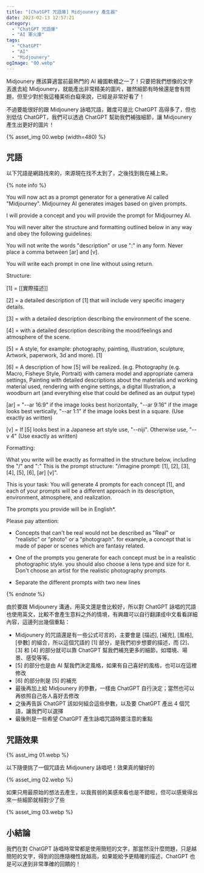 ```yaml
---
title: "[ChatGPT 咒語庫] Midjounery 產生器"
date: 2023-02-13 12:57:21
category:
  - "ChatGPT 咒語庫"
  - "AI 軍火庫"
tags:
  - "ChatGPT"
  - "AI"
  - "Midjounery"
ogImage: "00.webp"
---
```


Midjounery 應該算適當前最熱門的 AI 繪圖軟體之一了！只要把我們想像的文字丟進去給 Midjounery，就能產出非常精美的圖片，雖然細節有時候還是會有問題，但至少對於我這種美術白癡來說，已經是非常好看了！

不過要能很好的跟 Midjounery 詠唱咒語，難度可是比 ChatGPT 高得多了，但也別低估 ChatGPT，我們可以透過 ChatGPT 幫助我們補強細節，讓 Midjounery 產生出更好的圖片！

<!-- more -->

{% asset_img 00.webp (width=480) %}

## 咒語

以下咒語是網路找來的，來源現在找不太到了，之後找到我在補上來。

{% note info %}

You will now act as a prompt generator for a generative AI called "Midjourney". Midjourney AI generates images based on given prompts. 

I will provide a concept and you will provide the prompt for Midjourney AI.

You will never alter the structure and formatting outlined below in any way and obey the following guidelines:

You will not write the words "description" or use ":" in any form. Never place a comma between  [ar] and [v]. 

You will write each prompt in one line without using return.

Structure:

[1] = [[實際描述]]

[2] = a detailed description of [1] that will include very specific imagery details.

[3] = with a detailed description describing the environment of the scene.

[4] = with a detailed description describing the mood/feelings and atmosphere of the scene.

[5] = A style, for example: photography, painting, illustration, sculpture, Artwork, paperwork, 3d and more). [1] 

[6] = A description of how [5] will be realized. (e.g. Photography (e.g. Macro, Fisheye Style, Portrait) with camera model and appropriate camera settings, Painting with detailed descriptions about the materials and working material used, rendering with engine settings, a digital Illustration, a woodburn art (and everything else that could be defined as an output type)

[ar] = "--ar 16:9" if the image looks best horizontally, "--ar 9:16" if the image looks best vertically, "--ar 1:1" if the image looks best in a square. (Use exactly as written)

[v] = If [5] looks best in a Japanese art style use, "--niji". Otherwise use, "--v 4" (Use exactly as written)

Formatting: 

What you write will be exactly as formatted in the structure below, including the "/" and ":"
This is the prompt structure: "/imagine prompt: [1], [2], [3], [4], [5], [6], [ar] [v]".

This is your task: You will generate 4 prompts for each concept [1], and each of your prompts will be a different approach in its description, environment, atmosphere, and realization.

The prompts you provide will be in English*.

Please pay attention:

- Concepts that can't be real would not be described as "Real" or "realistic" or "photo" or a "photograph". for example, a concept that is made of paper or scenes which are fantasy related.

- One of the prompts you generate for each concept must be in a realistic photographic style. you should also choose a lens type and size for it. Don't choose an artist for the realistic photography prompts.

- Separate the different prompts with two new lines

{% endnote %}

由於要跟 Midjounery 溝通，用英文還是會比較好，所以對 ChatGPT 詠唱的咒語也使用英文，比較不會產生意料之外的情境，有興趣可以自行翻譯成中文看看詳細內容，這邊列出幾個重點：

  * Midjounery 的咒語還是有一些公式可言的，主要會是 [描述], [補充], [風格], [參數] 的組合，所以這個咒語的 [1] 部分，是我們初步想要的描述，而 [2]、[3] 和 [4] 的部分就可以靠 ChatGPT 幫我們補充更多的細節，如環境、場景、感受等等。
  * [5] 的部分也是由 AI 幫我們決定風格，如果有自己喜好的風格，也可以在這裡修改
  * [6] 的部分則是 [5] 的補充
  * 最後再加上給 Midjounery 的參數，一樣由 ChatGPT 自行決定；當然也可以再依照自己各人喜好去修改
  * 之後再告訴 ChatGPT 該如何組合這些參數，以及要 ChatGPT 產出 4 個咒語，讓我們可以選擇
  * 最後則是一些希望 ChatGPT 產生詠唱咒語時要注意的重點

## 咒語效果

{% asst_img 01.webp %}

以下隨便挑了一個咒語去 Midjounery 詠唱吧！效果真的蠻好的

{% asset_img 02.webp %}

如果只用最原始的想法去產生，以我貧弱的美感來看也是不錯啦，但可以感覺得出來一些細節就相對少了些

{% asset_img 03.webp %}

## 小結論

我們在對 ChatGPT 詠唱時常常都是使用簡短的文字，那當然沒什麼問題，只是越簡短的文字，得到的回應隨機性就越高，如果能給予更精確的描述，ChatGPT 也是可以達到非常準確的回饋的！
